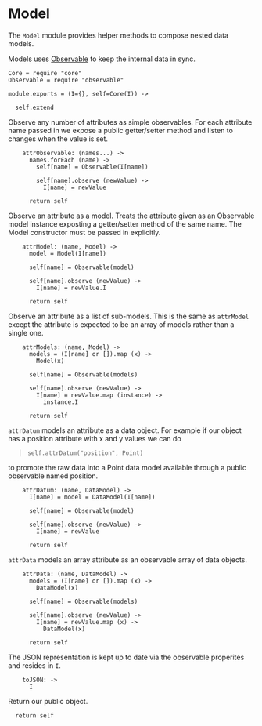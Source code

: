 Model
=====

The `Model` module provides helper methods to compose nested data models.

Models uses [Observable](/observable/docs) to keep the internal data in sync.

    Core = require "core"
    Observable = require "observable"

    module.exports = (I={}, self=Core(I)) ->

      self.extend

Observe any number of attributes as simple observables. For each attribute name passed in we expose a public getter/setter method and listen to changes when the value is set.

        attrObservable: (names...) ->
          names.forEach (name) ->
            self[name] = Observable(I[name])

            self[name].observe (newValue) ->
              I[name] = newValue

          return self

Observe an attribute as a model. Treats the attribute given as an Observable
model instance exposting a getter/setter method of the same name. The Model
constructor must be passed in explicitly.

        attrModel: (name, Model) ->
          model = Model(I[name])

          self[name] = Observable(model)

          self[name].observe (newValue) ->
            I[name] = newValue.I

          return self

Observe an attribute as a list of sub-models. This is the same as `attrModel`
except the attribute is expected to be an array of models rather than a single one.

        attrModels: (name, Model) ->
          models = (I[name] or []).map (x) ->
            Model(x)

          self[name] = Observable(models)

          self[name].observe (newValue) ->
            I[name] = newValue.map (instance) ->
              instance.I

          return self

`attrDatum` models an attribute as a data object. For example if our object has
a position attribute with x and y values we can do

>     self.attrDatum("position", Point)

to promote the raw data into a Point data model available through a public
observable named position.

        attrDatum: (name, DataModel) ->
          I[name] = model = DataModel(I[name])

          self[name] = Observable(model)

          self[name].observe (newValue) ->
            I[name] = newValue

          return self

`attrData` models an array attribute as an observable array of data objects.

        attrData: (name, DataModel) ->
          models = (I[name] or []).map (x) ->
            DataModel(x)

          self[name] = Observable(models)

          self[name].observe (newValue) ->
            I[name] = newValue.map (x) ->
              DataModel(x)

          return self

The JSON representation is kept up to date via the observable properites and resides in `I`.

        toJSON: ->
          I

Return our public object.

      return self
